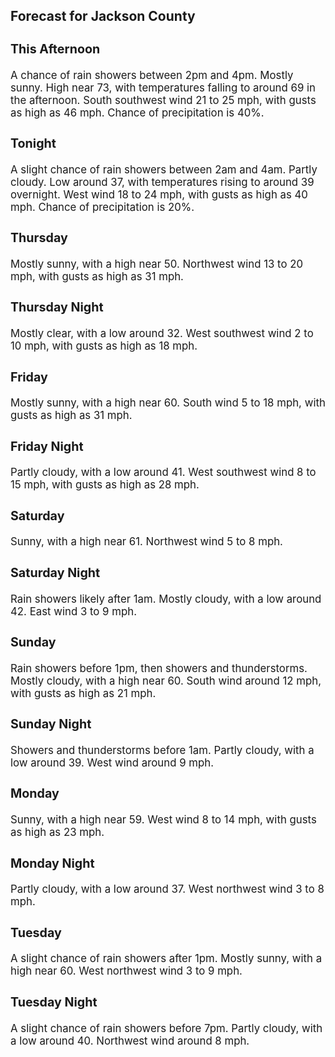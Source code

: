<div>
   <h2>Forecast for Jackson County</h2>
   <p>
      <div style="font-size:120%">
         <h3>This Afternoon</h3>A chance of rain showers between 2pm and 4pm. Mostly sunny. High near 73, with temperatures falling to around 69 in the afternoon.
         South southwest wind 21 to 25 mph, with gusts as high as 46 mph. Chance of precipitation is 40%.<br></div>
   </p>
   <p>
      <div style="font-size:120%">
         <h3>Tonight</h3>A slight chance of rain showers between 2am and 4am. Partly cloudy. Low around 37, with temperatures rising to around 39 overnight.
         West wind 18 to 24 mph, with gusts as high as 40 mph. Chance of precipitation is 20%.<br></div>
   </p>
   <p>
      <div style="font-size:120%">
         <h3>Thursday</h3>Mostly sunny, with a high near 50. Northwest wind 13 to 20 mph, with gusts as high as 31 mph.<br></div>
   </p>
   <p>
      <div style="font-size:120%">
         <h3>Thursday Night</h3>Mostly clear, with a low around 32. West southwest wind 2 to 10 mph, with gusts as high as 18 mph.<br></div>
   </p>
   <p>
      <div style="font-size:120%">
         <h3>Friday</h3>Mostly sunny, with a high near 60. South wind 5 to 18 mph, with gusts as high as 31 mph.<br></div>
   </p>
   <p>
      <div style="font-size:120%">
         <h3>Friday Night</h3>Partly cloudy, with a low around 41. West southwest wind 8 to 15 mph, with gusts as high as 28 mph.<br></div>
   </p>
   <p>
      <div style="font-size:120%">
         <h3>Saturday</h3>Sunny, with a high near 61. Northwest wind 5 to 8 mph.<br></div>
   </p>
   <p>
      <div style="font-size:120%">
         <h3>Saturday Night</h3>Rain showers likely after 1am. Mostly cloudy, with a low around 42. East wind 3 to 9 mph.<br></div>
   </p>
   <p>
      <div style="font-size:120%">
         <h3>Sunday</h3>Rain showers before 1pm, then showers and thunderstorms. Mostly cloudy, with a high near 60. South wind around 12 mph, with
         gusts as high as 21 mph.<br></div>
   </p>
   <p>
      <div style="font-size:120%">
         <h3>Sunday Night</h3>Showers and thunderstorms before 1am. Partly cloudy, with a low around 39. West wind around 9 mph.<br></div>
   </p>
   <p>
      <div style="font-size:120%">
         <h3>Monday</h3>Sunny, with a high near 59. West wind 8 to 14 mph, with gusts as high as 23 mph.<br></div>
   </p>
   <p>
      <div style="font-size:120%">
         <h3>Monday Night</h3>Partly cloudy, with a low around 37. West northwest wind 3 to 8 mph.<br></div>
   </p>
   <p>
      <div style="font-size:120%">
         <h3>Tuesday</h3>A slight chance of rain showers after 1pm. Mostly sunny, with a high near 60. West northwest wind 3 to 9 mph.<br></div>
   </p>
   <p>
      <div style="font-size:120%">
         <h3>Tuesday Night</h3>A slight chance of rain showers before 7pm. Partly cloudy, with a low around 40. Northwest wind around 8 mph.<br></div>
   </p>
</div>